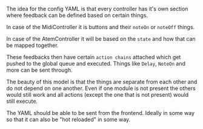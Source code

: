 The idea for the config YAML is that every controller has it's own section where feedback can be defined based on certain things.

In case of the MidiController it is buttons and their `noteOn` or `noteOff` things.

In case of the AtemController it will be based on the `state` and how that can be mapped together.

These feedbacks then have certain `action chains` attached which get pushed to the global queue and executed. Things like `Delay`, `NoteOn` and more can be sent through.

The beauty of this model is that the things are separate from each other and do not depend on one another. Even if one module is not present the others would still work and all actions (except the one that is not present) would still execute.

The YAML should be able to be sent from the frontend. Ideally in some way so that it can also be "hot reloaded" in some way.
